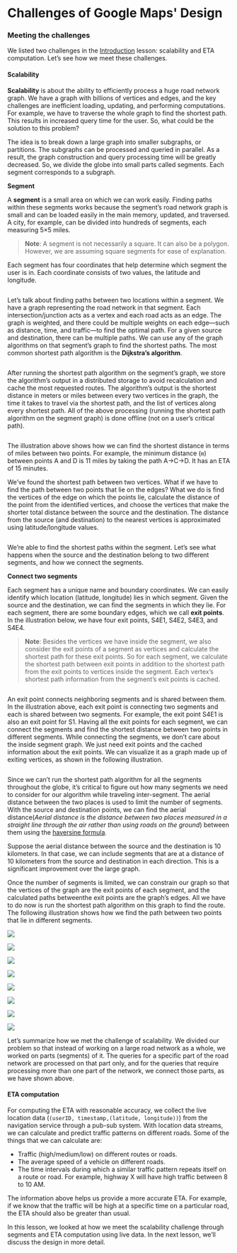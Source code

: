 # Challenges of Google Maps' Design

### Meeting the challenges <a href="#meeting-the-challenges-0" id="meeting-the-challenges-0"></a>

We listed two challenges in the [Introduction](requirements-of-google-maps-design.md) lesson: scalability and ETA computation. Let’s see how we meet these challenges.

#### Scalability <a href="#scalability-1" id="scalability-1"></a>

**Scalability** is about the ability to efficiently process a huge road network graph. We have a graph with billions of vertices and edges, and the key challenges are inefficient loading, updating, and performing computations. For example, we have to traverse the whole graph to find the shortest path. This results in increased query time for the user. So, what could be the solution to this problem?

The idea is to break down a large graph into smaller subgraphs, or partitions. The subgraphs can be processed and queried in parallel. As a result, the graph construction and query processing time will be greatly decreased. So, we divide the globe into small parts called segments. Each segment corresponds to a subgraph.

**Segment**

A **segment** is a small area on which we can work easily. Finding paths within these segments works because the segment’s road network graph is small and can be loaded easily in the main memory, updated, and traversed. A city, for example, can be divided into hundreds of segments, each measuring 5×5 miles.

> **Note**: A segment is not necessarily a square. It can also be a polygon. However, we are assuming square segments for ease of explanation.

Each segment has four coordinates that help determine which segment the user is in. Each coordinate consists of two values, the latitude and longitude.

<figure><img src="https://kuweiguge.github.io/Grokking-Modern-System-Design-Interview-Gitbook/assets/Screenshot 2023-09-03 at 11.51.15 AM.png" alt=""><figcaption></figcaption></figure>

Let’s talk about finding paths between two locations within a segment. We have a graph representing the road network in that segment. Each intersection/junction acts as a vertex and each road acts as an edge. The graph is weighted, and there could be multiple weights on each edge—such as distance, time, and traffic—to find the optimal path. For a given source and destination, there can be multiple paths. We can use any of the graph algorithms on that segment’s graph to find the shortest paths. The most common shortest path algorithm is the **Dijkstra’s algorithm**.

<figure><img src="https://kuweiguge.github.io/Grokking-Modern-System-Design-Interview-Gitbook/assets/Screenshot 2023-09-03 at 11.52.13 AM.png" alt=""><figcaption></figcaption></figure>

After running the shortest path algorithm on the segment’s graph, we store the algorithm’s output in a distributed storage to avoid recalculation and cache the most requested routes. The algorithm’s output is the shortest distance in meters or miles between every two vertices in the graph, the time it takes to travel via the shortest path, and the list of vertices along every shortest path. All of the above processing (running the shortest path algorithm on the segment graph) is done offline (not on a user’s critical path).

<figure><img src="https://kuweiguge.github.io/Grokking-Modern-System-Design-Interview-Gitbook/assets/Screenshot 2023-09-03 at 11.52.40 AM.png" alt=""><figcaption></figcaption></figure>

The illustration above shows how we can find the shortest distance in terms of miles between two points. For example, the minimum distance (`m`) between points A and D is 11 miles by taking the path A->C->D. It has an ETA of 15 minutes.

We’ve found the shortest path between two vertices. What if we have to find the path between two points that lie on the edges? What we do is find the vertices of the edge on which the points lie, calculate the distance of the point from the identified vertices, and choose the vertices that make the shorter total distance between the source and the destination. The distance from the source (and destination) to the nearest vertices is approximated using latitude/longitude values.

<figure><img src="https://kuweiguge.github.io/Grokking-Modern-System-Design-Interview-Gitbook/assets/Screenshot 2023-09-03 at 11.53.07 AM.png" alt=""><figcaption></figcaption></figure>

We’re able to find the shortest paths within the segment. Let’s see what happens when the source and the destination belong to two different segments, and how we connect the segments.

**Connect two segments**

Each segment has a unique name and boundary coordinates. We can easily identify which location (latitude, longitude) lies in which segment. Given the source and the destination, we can find the segments in which they lie. For each segment, there are some boundary edges, which we call **exit points**. In the illustration below, we have four exit points, S4E1, S4E2, S4E3, and S4E4.

> **Note**: Besides the vertices we have inside the segment, we also consider the exit points of a segment as vertices and calculate the shortest path for these exit points. So for each segment, we calculate the shortest path between exit points in addition to the shortest path from the exit points to vertices inside the segment. Each vertex’s shortest path information from the segment’s exit points is cached.

<figure><img src="https://kuweiguge.github.io/Grokking-Modern-System-Design-Interview-Gitbook/assets/Screenshot 2023-09-03 at 11.53.32 AM.png" alt=""><figcaption></figcaption></figure>

An exit point connects neighboring segments and is shared between them. In the illustration above, each exit point is connecting two segments and each is shared between two segments. For example, the exit point S4E1 is also an exit point for S1. Having all the exit points for each segment, we can connect the segments and find the shortest distance between two points in different segments. While connecting the segments, we don’t care about the inside segment graph. We just need exit points and the cached information about the exit points. We can visualize it as a graph made up of exiting vertices, as shown in the following illustration.

<figure><img src="https://kuweiguge.github.io/Grokking-Modern-System-Design-Interview-Gitbook/assets/Screenshot 2023-09-03 at 11.53.56 AM.png" alt=""><figcaption></figcaption></figure>

Since we can’t run the shortest path algorithm for all the segments throughout the globe, it’s critical to figure out how many segments we need to consider for our algorithm while traveling inter-segment. The aerial distance between the two places is used to limit the number of segments. With the source and destination points, we can find the aerial distance(_Aerial distance is the distance between two places measured in a straight line through the air rather than using roads on the ground_) between them using the [haversine formula](https://en.wikipedia.org/wiki/Haversine\_formula).

Suppose the aerial distance between the source and the destination is 10 kilometers. In that case, we can include segments that are at a distance of 10 kilometers from the source and destination in each direction. This is a significant improvement over the large graph.

Once the number of segments is limited, we can constrain our graph so that the vertices of the graph are the exit points of each segment, and the calculated paths betweenthe exit points are the graph’s edges. All we have to do now is run the shortest path algorithm on this graph to find the route. The following illustration shows how we find the path between two points that lie in different segments.

![](<https://kuweiguge.github.io/Grokking-Modern-System-Design-Interview-Gitbook/assets/Screenshot 2023-09-03 at 11.59.36 AM.png>)

![](<https://kuweiguge.github.io/Grokking-Modern-System-Design-Interview-Gitbook/assets/Screenshot 2023-09-03 at 11.59.50 AM.png>)

![](<https://kuweiguge.github.io/Grokking-Modern-System-Design-Interview-Gitbook/assets/Screenshot 2023-09-03 at 12.00.04 PM.png>)

![](<https://kuweiguge.github.io/Grokking-Modern-System-Design-Interview-Gitbook/assets/Screenshot 2023-09-03 at 12.00.17 PM.png>)

![](<https://kuweiguge.github.io/Grokking-Modern-System-Design-Interview-Gitbook/assets/Screenshot 2023-09-03 at 12.00.31 PM.png>)

![](<https://kuweiguge.github.io/Grokking-Modern-System-Design-Interview-Gitbook/assets/Screenshot 2023-09-03 at 12.00.43 PM.png>)

![](<https://kuweiguge.github.io/Grokking-Modern-System-Design-Interview-Gitbook/assets/Screenshot 2023-09-03 at 12.00.55 PM.png>)

![](<https://kuweiguge.github.io/Grokking-Modern-System-Design-Interview-Gitbook/assets/Screenshot 2023-09-03 at 12.01.07 PM.png>)

Let’s summarize how we met the challenge of scalability. We divided our problem so that instead of working on a large road network as a whole, we worked on parts (segments) of it. The queries for a specific part of the road network are processed on that part only, and for the queries that require processing more than one part of the network, we connect those parts, as we have shown above.

#### ETA computation <a href="#eta-computation-0" id="eta-computation-0"></a>

For computing the ETA with reasonable accuracy, we collect the live location data (`(userID, timestamp,(latitude, longitude))`) from the navigation service through a pub-sub system. With location data streams, we can calculate and predict traffic patterns on different roads. Some of the things that we can calculate are:

* Traffic (high/medium/low) on different routes or roads.
* The average speed of a vehicle on different roads.
* The time intervals during which a similar traffic pattern repeats itself on a route or road. For example, highway X will have high traffic between 8 to 10 AM.

The information above helps us provide a more accurate ETA. For example, if we know that the traffic will be high at a specific time on a particular road, the ETA should also be greater than usual.

In this lesson, we looked at how we meet the scalability challenge through segments and ETA computation using live data. In the next lesson, we’ll discuss the design in more detail.

